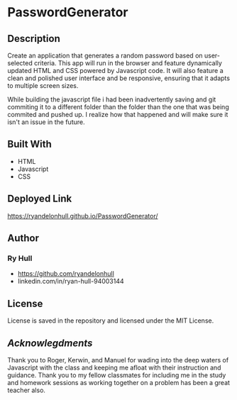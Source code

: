 # PasswordGenerator

## Description

Create an application that generates a random password based on user-selected criteria. This app will run in the browser and feature dynamically updated HTML and CSS powered by Javascript code. It will also feature a clean and polished user interface and be responsive, ensuring that it adapts to multiple screen sizes.

While building the javascript file i had been inadvertently saving and git commiting it to a different folder than the folder than the one that was being commited and pushed up. I realize how that happened and will make sure it isn't an issue in the future.


## Built With

 - HTML
 - Javascript
 - CSS



## Deployed Link

 https://ryandelonhull.github.io/PasswordGenerator/



## Author

### Ry Hull
 - https://github.com/ryandelonhull
 - linkedin.com/in/ryan-hull-94003144



## License

License is saved in the repository and licensed under the MIT License.



## *Acknowlegdments*

Thank you to Roger, Kerwin, and Manuel for wading into the deep waters of Javascript with the class and keeping me afloat with their instruction and guidance. Thank you to my fellow classmates for including me in the study and homework sessions as working together on a problem has been a great teacher also. 